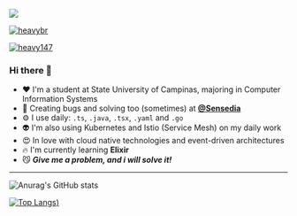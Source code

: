 ![](https://i.imgur.com/haBj46o.png)


<p align="left"> <a href="https://github.com/ryo-ma/github-profile-trophy"><img src="https://github-profile-trophy.vercel.app/?username=heavybr" alt="heavybr" /></a> </p>

<p align="left"> <a href="https://twitter.com/heavy147" target="blank"><img src="https://img.shields.io/twitter/follow/heavy147?logo=twitter&style=for-the-badge" alt="heavy147" /></a> </p>


### Hi there 👋
- :heart: I'm a student at State University of Campinas, majoring in Computer Information Systems
- 🔭 Creating bugs and solving too (sometimes) at **[@Sensedia](https://github.com/Sensedia)**
- ⚙️ I use daily: `.ts`, `.java`, `.tsx`, `.yaml` and `.go`
- 👽 I'm also using Kubernetes and Istio (Service Mesh) on my daily work
- 😍 In love with cloud native technologies and event-driven architectures
- 🔥 I'm currently learning **Elixir**
- 😼 _**Give me a problem, and i will solve it!**_

---

![Anurag's GitHub stats](https://github-readme-stats.vercel.app/api?username=heavybr)

[![Top Langs](https://github-readme-stats.vercel.app/api/top-langs/?username=heavybr&langs_count=8))](https://github.com/anuraghazra/github-readme-stats)
